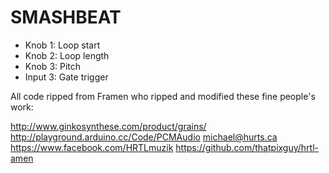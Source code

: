 SMASHBEAT
======

* Knob 1: Loop start
* Knob 2: Loop length
* Knob 3: Pitch
* Input 3: Gate trigger

All code ripped from Framen who ripped and modified these fine people's work:

http://www.ginkosynthese.com/product/grains/
http://playground.arduino.cc/Code/PCMAudio
michael@hurts.ca
https://www.facebook.com/HRTLmuzik
https://github.com/thatpixguy/hrtl-amen
